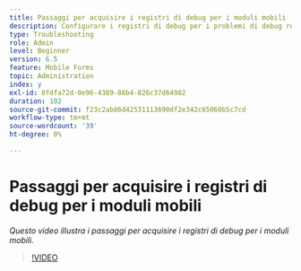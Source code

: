 ```yaml
---
title: Passaggi per acquisire i registri di debug per i moduli mobili
description: Configurare i registri di debug per i problemi di debug relativi ai moduli mobili
type: Troubleshooting
role: Admin
level: Beginner
version: 6.5
feature: Mobile Forms
topic: Administration
index: y
exl-id: 0fdfa72d-0e96-4389-86b4-826c37d64982
duration: 102
source-git-commit: f23c2ab86d42531113690df2e342c65060b5c7cd
workflow-type: tm+mt
source-wordcount: '39'
ht-degree: 0%

---
```


# Passaggi per acquisire i registri di debug per i moduli mobili

*Questo video illustra i passaggi per acquisire i registri di debug per i moduli mobili.*

>[!VIDEO](https://video.tv.adobe.com/v/335516?quality=12&learn=on)
